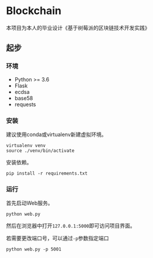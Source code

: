 # Blockchain

本项目为本人的毕业设计《基于树莓派的区块链技术开发实践》

## 起步

### 环境
* Python >= 3.6
* Flask
* ecdsa
* base58
* requests

### 安装
建议使用conda或virtualenv新建虚拟环境。
```shell script
virtualenv venv
source ./venv/bin/activate
```

安装依赖。
```shell script
pip install -r requirements.txt
```


### 运行

首先启动Web服务。
```shell script
python web.py
```
然后在浏览器中打开`127.0.0.1:5000`即可访问项目界面。

若需要更改端口号，可以通过`-p`参数指定端口
```shell script
python web.py -p 5001
```
